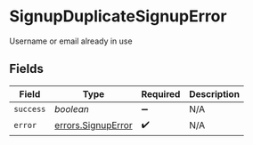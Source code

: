 # SignupDuplicateSignupError

Username or email already in use


## Fields

| Field                                                    | Type                                                     | Required                                                 | Description                                              |
| -------------------------------------------------------- | -------------------------------------------------------- | -------------------------------------------------------- | -------------------------------------------------------- |
| `success`                                                | *boolean*                                                | :heavy_minus_sign:                                       | N/A                                                      |
| `error`                                                  | [errors.SignupError](../../models/errors/signuperror.md) | :heavy_check_mark:                                       | N/A                                                      |